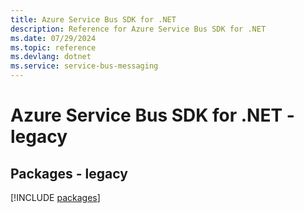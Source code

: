 ```yaml
---
title: Azure Service Bus SDK for .NET
description: Reference for Azure Service Bus SDK for .NET
ms.date: 07/29/2024
ms.topic: reference
ms.devlang: dotnet
ms.service: service-bus-messaging
---
```

# Azure Service Bus SDK for .NET - legacy
## Packages - legacy
[!INCLUDE [packages](service-bus-index.md)]